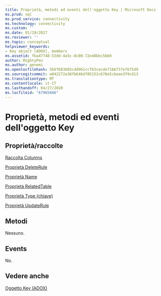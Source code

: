 ```yaml
---
title: Proprietà, metodi ed eventi dell'oggetto Key | Microsoft Docs
ms.prod: sql
ms.prod_service: connectivity
ms.technology: connectivity
ms.custom: ''
ms.date: 01/19/2017
ms.reviewer: ''
ms.topic: conceptual
helpviewer_keywords:
- Key object [ADOX], members
ms.assetid: fba47748-53dd-4a5c-8c00-72e48bbc5bb0
author: MightyPen
ms.author: genemi
ms.openlocfilehash: 5b6f683685c4d961ccf63cecde71b6f37e7675d9
ms.sourcegitcommit: e042272a38fb646df05152c676e5cbeae3f9cd13
ms.translationtype: MT
ms.contentlocale: it-IT
ms.lasthandoff: 04/27/2020
ms.locfileid: "67965846"
---
```

# <a name="key-object-properties-methods-and-events"></a>Proprietà, metodi ed eventi dell'oggetto Key
## <a name="propertiescollections"></a>Proprietà/raccolte  
 [Raccolta Columns](../../../ado/reference/adox-api/columns-collection-adox.md)  
  
 [Proprietà DeleteRule](../../../ado/reference/adox-api/deleterule-property-adox.md)  
  
 [Proprietà Name](../../../ado/reference/adox-api/name-property-adox.md)  
  
 [Proprietà RelatedTable](../../../ado/reference/adox-api/relatedtable-property-adox.md)  
  
 [Proprietà Type (chiave)](../../../ado/reference/adox-api/type-property-key-adox.md)  
  
 [Proprietà UpdateRule](../../../ado/reference/adox-api/updaterule-property-adox.md)  
  
## <a name="methods"></a>Metodi  
 Nessuno.  
  
## <a name="events"></a>Events  
 No.  
  
## <a name="see-also"></a>Vedere anche  
 [Oggetto Key (ADOX)](../../../ado/reference/adox-api/key-object-adox.md)
